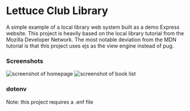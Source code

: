 # Lettuce Club Library
A simple example of a local library web system built as a demo Express website. This project is heavily based on the local library tutorial from the Mozilla Developer Network. The most notable deviation from the MDN tutorial is that this project uses ejs as the view engine instead of pug.

### Screenshots

![screenshot of homepage](/public/images/screenshots/screenshot_home.png?raw=true)
![screenshot of book list](/public/images/screenshots/screenshot_books.png?raw=true)

### dotenv

Note: this project requires a .enf file
